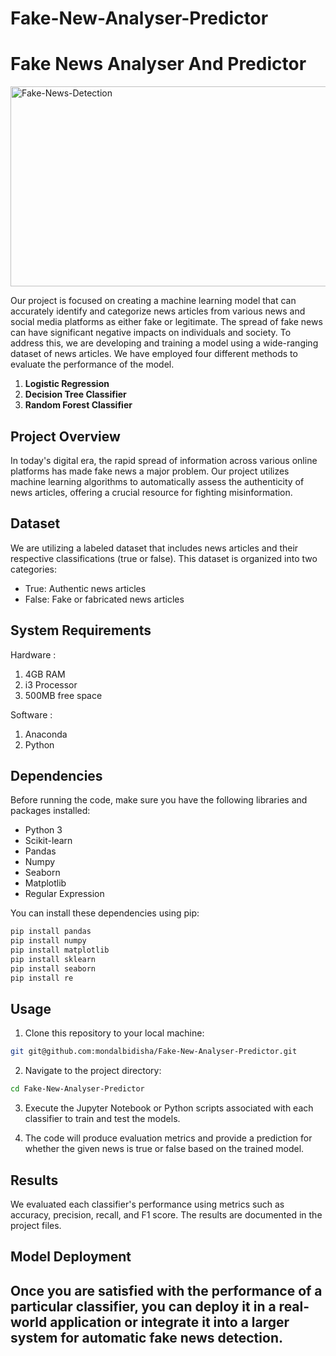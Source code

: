 # Fake-New-Analyser-Predictor

# Fake News Analyser And Predictor

<img src="https://socialify.git.ci/kapilsinghnegi/Fake-News-Detection/image?description=1&font=Source%20Code%20Pro&forks=1&issues=1&language=1&name=1&owner=1&pattern=Charlie%20Brown&pulls=1&stargazers=1&theme=Dark" alt="Fake-News-Detection" width="1280" height="320" />


Our project is focused on creating a machine learning model that can accurately identify and categorize news articles from various news and social media platforms as either fake or legitimate. The spread of fake news can have significant negative impacts on individuals and society. To address this, we are developing and training a model using a wide-ranging dataset of news articles. We have employed four different methods to evaluate the performance of the model.

1. **Logistic Regression**
2. **Decision Tree Classifier**
3. **Random Forest Classifier**

## Project Overview

In today's digital era, the rapid spread of information across various online platforms has made fake news a major problem. Our project utilizes machine learning algorithms to automatically assess the authenticity of news articles, offering a crucial resource for fighting misinformation.

## Dataset

We are utilizing a labeled dataset that includes news articles and their respective classifications (true or false). This dataset is organized into two categories:
- True: Authentic news articles
- False: Fake or fabricated news articles

## System Requirements 

Hardware :
1. 4GB RAM
2. i3 Processor
3. 500MB free space

Software :
1. Anaconda
2. Python

## Dependencies

Before running the code, make sure you have the following libraries and packages installed:

- Python 3
- Scikit-learn
- Pandas
- Numpy
- Seaborn
- Matplotlib
- Regular Expression

You can install these dependencies using pip:

```bash
pip install pandas
pip install numpy
pip install matplotlib
pip install sklearn
pip install seaborn 
pip install re 
```

## Usage

1. Clone this repository to your local machine:

```bash
git git@github.com:mondalbidisha/Fake-New-Analyser-Predictor.git
```

2. Navigate to the project directory:

```bash
cd Fake-New-Analyser-Predictor
```

3. Execute the Jupyter Notebook or Python scripts associated with each classifier to train and test the models. 

4. The code will produce evaluation metrics and provide a prediction for whether the given news is true or false based on the trained model.

## Results

We evaluated each classifier's performance using metrics such as accuracy, precision, recall, and F1 score. The results are documented in the project files.

## Model Deployment

Once you are satisfied with the performance of a particular classifier, you can deploy it in a real-world application or integrate it into a larger system for automatic fake news detection.
---

